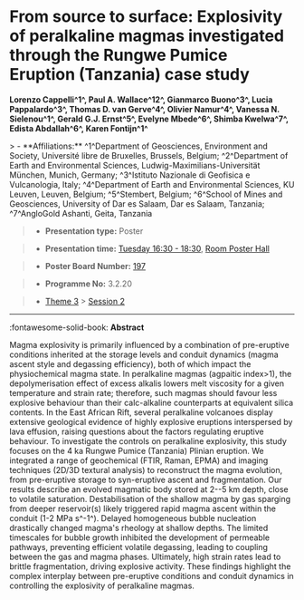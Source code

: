 # From source to surface: Explosivity of peralkaline magmas investigated through the Rungwe Pumice Eruption (Tanzania) case study

**Lorenzo Cappelli^1^, Paul A. Wallace^12^, Gianmarco Buono^3^, Lucia Pappalardo^3^, Thomas D. van Gerve^4^, Olivier Namur^4^, Vanessa N. Sielenou^1^, Gerald G.J. Ernst^5^, Evelyne Mbede^6^, Shimba Kwelwa^7^, Edista Abdallah^6^, Karen Fontijn^1^**

<!-- more -->> - **Affiliations:** ^1^Department of Geosciences, Environment and Society, Université libre de Bruxelles, Brussels, Belgium; ^2^Department of Earth and Environmental Sciences, Ludwig-Maximilians-Universität München, Munich, Germany; ^3^Istituto Nazionale di Geofisica e Vulcanologia, Italy; ^4^Department of Earth and Environmental Sciences, KU Leuven, Leuven, Belgium; ^5^Stembert, Belgium; ^6^School of Mines and Geosciences, University of Dar es Salaam, Dar es Salaam, Tanzania; ^7^AngloGold Ashanti, Geita, Tanzania 

> - **Presentation type:** Poster

> - **Presentation time:** [Tuesday 16:30 - 18:30](../sessions_comparison.md#__tabbed_2_6), [Room Poster Hall](../maps_venue.md#__tabbed_1_1)

> - **Poster Board Number:** [197](../map_poster_boards.md#tuesday)

> - **Programme No:** 3.2.20

> - [Theme 3](../theme3.md) > [Session 2](../sessions/session-3-2.md)

--- 

:fontawesome-solid-book: **Abstract**

Magma explosivity is primarily influenced by a combination of pre-eruptive conditions inherited at the storage levels and conduit dynamics (magma ascent style and degassing efficiency), both of which impact the physiochemical magma state. In peralkaline magmas (agpaitic index>1), the depolymerisation effect of excess alkalis lowers melt viscosity for a given temperature and strain rate; therefore, such magmas should favour less explosive behaviour than their calc-alkaline counterparts at equivalent silica contents.
In the East African Rift, several peralkaline volcanoes display extensive geological evidence of highly explosive eruptions interspersed by lava effusion, raising questions about the factors regulating eruptive behaviour. To investigate the controls on peralkaline explosivity, this study focuses on the 4 ka Rungwe Pumice (Tanzania) Plinian eruption. We integrated a range of geochemical (FTIR, Raman, EPMA) and imaging techniques (2D/3D textural analysis) to reconstruct the magma evolution, from pre-eruptive storage to syn-eruptive ascent and fragmentation. Our results describe an evolved magmatic body stored at 2--5 km depth, close to volatile saturation. Destabilisation of the shallow magma by gas sparging from deeper reservoir(s) likely triggered rapid magma ascent within the conduit (1-2 MPa s^-1^). Delayed homogeneous bubble nucleation drastically changed magma's rheology at shallow depths. The limited timescales for bubble growth inhibited the development of permeable pathways, preventing efficient volatile degassing, leading to coupling between the gas and magma phases. Ultimately, high strain rates lead to brittle fragmentation, driving explosive activity. These findings highlight the complex interplay between pre-eruptive conditions and conduit dynamics in controlling the explosivity of peralkaline magmas.


